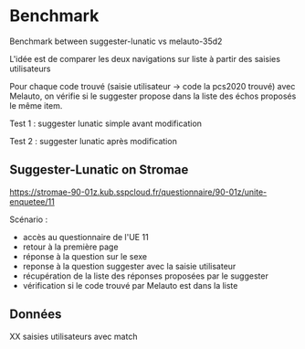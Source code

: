 # Benchmark
Benchmark between suggester-lunatic vs melauto-35d2

L'idée est de comparer les deux navigations sur liste à partir des saisies utilisateurs

Pour chaque code trouvé (saisie utilisateur -> code la pcs2020 trouvé) avec Melauto, on vérifie si le suggester propose dans la liste des échos proposés le même item.

Test 1 : suggester lunatic simple avant modification

Test 2 : suggester lunatic après modification

## Suggester-Lunatic on Stromae

https://stromae-90-01z.kub.sspcloud.fr/questionnaire/90-01z/unite-enquetee/11

Scénario : 
- accès au questionnaire de l'UE 11
- retour à la première page
- réponse à la question sur le sexe
- reponse à la question suggester avec la saisie utilisateur
- récupération de la liste des réponses proposées par le suggester
- vérification si le code trouvé par Melauto est dans la liste

## Données

XX saisies utilisateurs avec match

